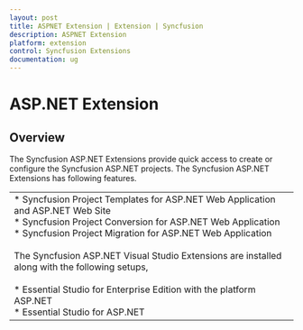 ```yaml
---
layout: post
title: ASPNET Extension | Extension | Syncfusion
description: ASPNET Extension
platform: extension
control: Syncfusion Extensions
documentation: ug
---
```


# ASP.NET Extension

## Overview

The Syncfusion ASP.NET Extensions provide quick access to create or configure the Syncfusion ASP.NET projects. The Syncfusion ASP.NET Extensions has following features.

<table>
<tr>
<td>
* Syncfusion Project Templates for ASP.NET Web Application and ASP.NET Web Site<br/>* Syncfusion Project Conversion for ASP.NET Web Application<br/>* Syncfusion Project Migration for ASP.NET Web Application<br/><br/>The Syncfusion ASP.NET Visual Studio Extensions are installed along with the following setups,<br/><br/>* Essential Studio for Enterprise Edition with the platform ASP.NET<br/>* Essential Studio for ASP.NET<br/></td></tr>
</table>

